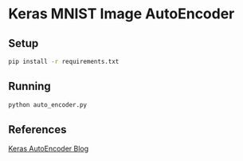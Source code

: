 # Keras MNIST Image AutoEncoder

## Setup

```bash
pip install -r requirements.txt
```

## Running

```bash
python auto_encoder.py
```

## References

[Keras AutoEncoder Blog](https://blog.keras.io/building-autoencoders-in-keras.html)
